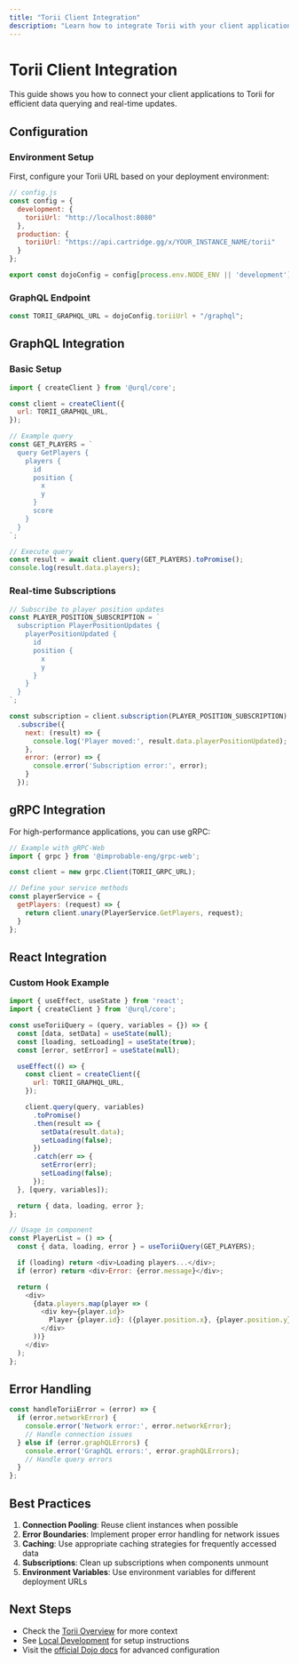 ```yaml
---
title: "Torii Client Integration"
description: "Learn how to integrate Torii with your client applications using GraphQL and gRPC"
---
```


# Torii Client Integration

This guide shows you how to connect your client applications to Torii for efficient data querying and real-time updates.

## Configuration

### Environment Setup

First, configure your Torii URL based on your deployment environment:

```javascript
// config.js
const config = {
  development: {
    toriiUrl: "http://localhost:8080"
  },
  production: {
    toriiUrl: "https://api.cartridge.gg/x/YOUR_INSTANCE_NAME/torii"
  }
};

export const dojoConfig = config[process.env.NODE_ENV || 'development'];
```

### GraphQL Endpoint

```javascript
const TORII_GRAPHQL_URL = dojoConfig.toriiUrl + "/graphql";
```

## GraphQL Integration

### Basic Setup

```javascript
import { createClient } from '@urql/core';

const client = createClient({
  url: TORII_GRAPHQL_URL,
});

// Example query
const GET_PLAYERS = `
  query GetPlayers {
    players {
      id
      position {
        x
        y
      }
      score
    }
  }
`;

// Execute query
const result = await client.query(GET_PLAYERS).toPromise();
console.log(result.data.players);
```

### Real-time Subscriptions

```javascript
// Subscribe to player position updates
const PLAYER_POSITION_SUBSCRIPTION = `
  subscription PlayerPositionUpdates {
    playerPositionUpdated {
      id
      position {
        x
        y
      }
    }
  }
`;

const subscription = client.subscription(PLAYER_POSITION_SUBSCRIPTION)
  .subscribe({
    next: (result) => {
      console.log('Player moved:', result.data.playerPositionUpdated);
    },
    error: (error) => {
      console.error('Subscription error:', error);
    }
  });
```

## gRPC Integration

For high-performance applications, you can use gRPC:

```javascript
// Example with gRPC-Web
import { grpc } from '@improbable-eng/grpc-web';

const client = new grpc.Client(TORII_GRPC_URL);

// Define your service methods
const playerService = {
  getPlayers: (request) => {
    return client.unary(PlayerService.GetPlayers, request);
  }
};
```

## React Integration

### Custom Hook Example

```javascript
import { useEffect, useState } from 'react';
import { createClient } from '@urql/core';

const useToriiQuery = (query, variables = {}) => {
  const [data, setData] = useState(null);
  const [loading, setLoading] = useState(true);
  const [error, setError] = useState(null);

  useEffect(() => {
    const client = createClient({
      url: TORII_GRAPHQL_URL,
    });

    client.query(query, variables)
      .toPromise()
      .then(result => {
        setData(result.data);
        setLoading(false);
      })
      .catch(err => {
        setError(err);
        setLoading(false);
      });
  }, [query, variables]);

  return { data, loading, error };
};

// Usage in component
const PlayerList = () => {
  const { data, loading, error } = useToriiQuery(GET_PLAYERS);

  if (loading) return <div>Loading players...</div>;
  if (error) return <div>Error: {error.message}</div>;

  return (
    <div>
      {data.players.map(player => (
        <div key={player.id}>
          Player {player.id}: ({player.position.x}, {player.position.y})
        </div>
      ))}
    </div>
  );
};
```

## Error Handling

```javascript
const handleToriiError = (error) => {
  if (error.networkError) {
    console.error('Network error:', error.networkError);
    // Handle connection issues
  } else if (error.graphQLErrors) {
    console.error('GraphQL errors:', error.graphQLErrors);
    // Handle query errors
  }
};
```

## Best Practices

1. **Connection Pooling**: Reuse client instances when possible
2. **Error Boundaries**: Implement proper error handling for network issues
3. **Caching**: Use appropriate caching strategies for frequently accessed data
4. **Subscriptions**: Clean up subscriptions when components unmount
5. **Environment Variables**: Use environment variables for different deployment URLs

## Next Steps

- Check the [Torii Overview](./overview.md) for more context
- See [Local Development](../local.md) for setup instructions
- Visit the [official Dojo docs](https://book.dojoengine.org/toolchain/torii) for advanced configuration
